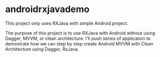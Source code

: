 # androidrxjavademo

This project only uses RXJava with simple Android project.

The purpose of this project is to use RXJava with Android without using Dagger, MVVM, or clean architecture. I'll push series of application to demostrate
how we can step by step create Android MVVM with Clean Architecture using Dagger, RxJava. 

